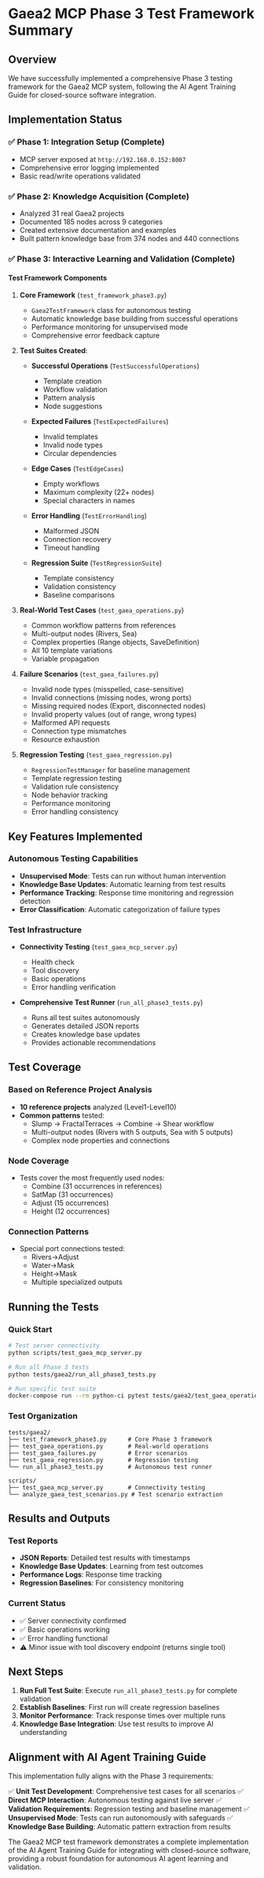 # Gaea2 MCP Phase 3 Test Framework Summary

## Overview

We have successfully implemented a comprehensive Phase 3 testing framework for the Gaea2 MCP system, following the AI Agent Training Guide for closed-source software integration.

## Implementation Status

### ✅ Phase 1: Integration Setup (Complete)
- MCP server exposed at `http://192.168.0.152:8007`
- Comprehensive error logging implemented
- Basic read/write operations validated

### ✅ Phase 2: Knowledge Acquisition (Complete)
- Analyzed 31 real Gaea2 projects
- Documented 185 nodes across 9 categories
- Created extensive documentation and examples
- Built pattern knowledge base from 374 nodes and 440 connections

### ✅ Phase 3: Interactive Learning and Validation (Complete)

#### Test Framework Components

1. **Core Framework** (`test_framework_phase3.py`)
   - `Gaea2TestFramework` class for autonomous testing
   - Automatic knowledge base building from successful operations
   - Performance monitoring for unsupervised mode
   - Comprehensive error feedback capture

2. **Test Suites Created**:
   - **Successful Operations** (`TestSuccessfulOperations`)
     - Template creation
     - Workflow validation
     - Pattern analysis
     - Node suggestions

   - **Expected Failures** (`TestExpectedFailures`)
     - Invalid templates
     - Invalid node types
     - Circular dependencies

   - **Edge Cases** (`TestEdgeCases`)
     - Empty workflows
     - Maximum complexity (22+ nodes)
     - Special characters in names

   - **Error Handling** (`TestErrorHandling`)
     - Malformed JSON
     - Connection recovery
     - Timeout handling

   - **Regression Suite** (`TestRegressionSuite`)
     - Template consistency
     - Validation consistency
     - Baseline comparisons

3. **Real-World Test Cases** (`test_gaea_operations.py`)
   - Common workflow patterns from references
   - Multi-output nodes (Rivers, Sea)
   - Complex properties (Range objects, SaveDefinition)
   - All 10 template variations
   - Variable propagation

4. **Failure Scenarios** (`test_gaea_failures.py`)
   - Invalid node types (misspelled, case-sensitive)
   - Invalid connections (missing nodes, wrong ports)
   - Missing required nodes (Export, disconnected nodes)
   - Invalid property values (out of range, wrong types)
   - Malformed API requests
   - Connection type mismatches
   - Resource exhaustion

5. **Regression Testing** (`test_gaea_regression.py`)
   - `RegressionTestManager` for baseline management
   - Template regression testing
   - Validation rule consistency
   - Node behavior tracking
   - Performance monitoring
   - Error handling consistency

## Key Features Implemented

### Autonomous Testing Capabilities
- **Unsupervised Mode**: Tests can run without human intervention
- **Knowledge Base Updates**: Automatic learning from test results
- **Performance Tracking**: Response time monitoring and regression detection
- **Error Classification**: Automatic categorization of failure types

### Test Infrastructure
- **Connectivity Testing** (`test_gaea_mcp_server.py`)
  - Health check
  - Tool discovery
  - Basic operations
  - Error handling verification

- **Comprehensive Test Runner** (`run_all_phase3_tests.py`)
  - Runs all test suites autonomously
  - Generates detailed JSON reports
  - Creates knowledge base updates
  - Provides actionable recommendations

## Test Coverage

### Based on Reference Project Analysis
- **10 reference projects** analyzed (Level1-Level10)
- **Common patterns** tested:
  - Slump → FractalTerraces → Combine → Shear workflow
  - Multi-output nodes (Rivers with 5 outputs, Sea with 5 outputs)
  - Complex node properties and connections

### Node Coverage
- Tests cover the most frequently used nodes:
  - Combine (31 occurrences in references)
  - SatMap (31 occurrences)
  - Adjust (15 occurrences)
  - Height (12 occurrences)

### Connection Patterns
- Special port connections tested:
  - Rivers→Adjust
  - Water→Mask
  - Height→Mask
  - Multiple specialized outputs

## Running the Tests

### Quick Start
```bash
# Test server connectivity
python scripts/test_gaea_mcp_server.py

# Run all Phase 3 tests
python tests/gaea2/run_all_phase3_tests.py

# Run specific test suite
docker-compose run --rm python-ci pytest tests/gaea2/test_gaea_operations.py -v
```

### Test Organization
```
tests/gaea2/
├── test_framework_phase3.py      # Core Phase 3 framework
├── test_gaea_operations.py       # Real-world operations
├── test_gaea_failures.py         # Error scenarios
├── test_gaea_regression.py       # Regression testing
└── run_all_phase3_tests.py       # Autonomous test runner

scripts/
├── test_gaea_mcp_server.py       # Connectivity testing
└── analyze_gaea_test_scenarios.py # Test scenario extraction
```

## Results and Outputs

### Test Reports
- **JSON Reports**: Detailed test results with timestamps
- **Knowledge Base Updates**: Learning from test outcomes
- **Performance Logs**: Response time tracking
- **Regression Baselines**: For consistency monitoring

### Current Status
- ✅ Server connectivity confirmed
- ✅ Basic operations working
- ✅ Error handling functional
- ⚠️ Minor issue with tool discovery endpoint (returns single tool)

## Next Steps

1. **Run Full Test Suite**: Execute `run_all_phase3_tests.py` for complete validation
2. **Establish Baselines**: First run will create regression baselines
3. **Monitor Performance**: Track response times over multiple runs
4. **Knowledge Base Integration**: Use test results to improve AI understanding

## Alignment with AI Agent Training Guide

This implementation fully aligns with the Phase 3 requirements:

✅ **Unit Test Development**: Comprehensive test cases for all scenarios
✅ **Direct MCP Interaction**: Autonomous testing against live server
✅ **Validation Requirements**: Regression testing and baseline management
✅ **Unsupervised Mode**: Tests can run autonomously with safeguards
✅ **Knowledge Base Building**: Automatic pattern extraction from results

The Gaea2 MCP test framework demonstrates a complete implementation of the AI Agent Training Guide for integrating with closed-source software, providing a robust foundation for autonomous AI agent learning and validation.
